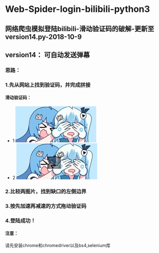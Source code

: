 # Web-Spider-login-bilibili-python3
## 网络爬虫模拟登陆bilibili-滑动验证码的破解-更新至version14.py-2018-10-9
## version14： 可自动发送弹幕
### 思路：
###  1.先从网站上找到验证码，并完成拼接
#### 滑动验证码：
- 1
![](fullbg.jpg)
- 2
![](gapbg.jpg)
### 2.比较两图片，找到缺口的左侧边界
### 3.按先加速再减速的方式拖动验证码
### 4.登陆成功！
#### 注意：
请先安装chrome和chromedriver以及bs4,selenium库
